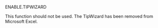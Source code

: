 ENABLE.TIPWIZARD

This function should not be used. The TipWizard has been removed from
Microsoft Excel.



